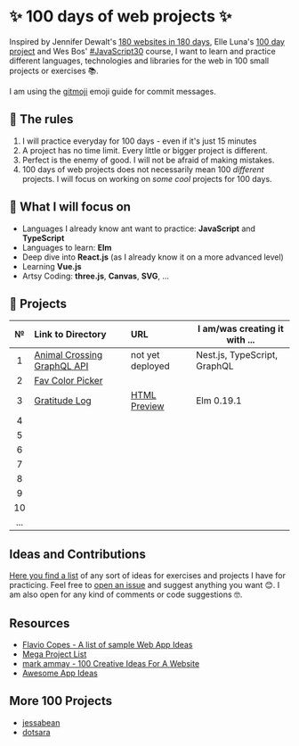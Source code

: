 # ✨ 100 days of web projects ✨

Inspired by Jennifer Dewalt's [180 websites in 180 days](http://jenniferdewalt.com/index.html), Elle Luna's [100 day project](https://thegreatdiscontent.com/100days) and Wes Bos' [#JavaScript30](https://javascript30.com/) course, I want to learn and practice different languages, technologies and libraries for the web in 100 small projects or exercises 📚.

I am using the [gitmoji](https://gitmoji.carloscuesta.me/) emoji guide for commit messages.

## 📜 The rules

1. I will practice everyday for 100 days - even if it's just 15 minutes
2. A project has no time limit. Every little or bigger project is different.
3. Perfect is the enemy of good. I will not be afraid of making mistakes.
4. 100 days of web projects does not necessarily mean 100 _different_  projects. I will focus on working on _some cool_  projects for 100 days.

## 🎯 What I will focus on

- Languages I already know ant want to practice: **JavaScript** and **TypeScript**
- Languages to learn: **Elm**
- Deep dive into **React.js** (as I already know it on a more advanced level)
- Learning **Vue.js**
- Artsy Coding: **three.js**, **Canvas**, **SVG**, ...

## 📅 Projects

| **№** | **Link to Directory**                                        | **URL**                                                      | **I am/was creating it with ...** |
| :---: | :----------------------------------------------------------- | :----------------------------------------------------------- | --------------------------------- |
|   1   | [Animal Crossing GraphQL API](https://github.com/s1gr1d/100-days-of-web-projects/tree/master/projects/1_animal-crossing-graphQL-API) | not yet deployed                                             | Nest.js, TypeScript, GraphQL      |
|   2   | [Fav Color Picker](https://github.com/s1gr1d/100-days-of-web-projects/tree/master/projects/3_fav-color-picker) |                                                              |                                   |
|   3   | [Gratitude Log](https://github.com/s1gr1d/100-days-of-web-projects/tree/master/projects/3_gratitude-log) | [HTML Preview](http://htmlpreview.github.io/?https://rawcdn.githack.com/s1gr1d/100-days-of-web-projects/ba89bfc46911a5406afa808b6575e0b1597bde84/projects/3_gratitude-log/index.html) | Elm 0.19.1                        |
|   4   |                                                              |                                                              |                                   |
|   5   |                                                              |                                                              |                                   |
|   6   |                                                              |                                                              |                                   |
|   7   |                                                              |                                                              |                                   |
|   8   |                                                              |                                                              |                                   |
|   9   |                                                              |                                                              |                                   |
|  10   |                                                              |                                                              |                                   |
|  ...  |                                                              |                                                              |                                   |

## Ideas and Contributions

[Here you find a list](https://github.com/s1gr1d/100-days-of-web-projects/tree/master/ideas)  of any sort of ideas for exercises and projects I have for practicing. Feel free to [open an issue](https://github.com/s1gr1d/100-days-of-web-projects/issues) and suggest anything you want 😊. I am also open for any kind of comments or code suggestions 🤓.

## Resources

- [ Flavio Copes  - A list of sample Web App Ideas](https://flaviocopes.com/sample-app-ideas/) 
- [Mega Project List](https://github.com/karan/Projects) 
- [mark ammay - 100 Creative Ideas For A Website](http://www.markammay.com/100-creative-ideas-for-a-website/)
- [Awesome App Ideas](https://github.com/tastejs/awesome-app-ideas)

## More 100 Projects
- [jessabean](https://github.com/jessabean/100-javascript-projects) 
- [dotsara](https://github.com/dotsara/100-projects) 